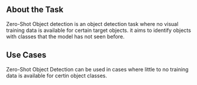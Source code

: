 ## About the Task

Zero-Shot Object detection is an object detection task where no visual training data is available for certain target objects. it aims to identify objects with classes that the model has not seen before.

## Use Cases

Zero-Shot Object Detection can be used in cases where little to no training data is available for certin object classes.
